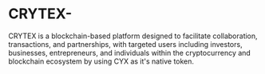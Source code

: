 # CRYTEX-
CRYTEX is a blockchain-based platform designed to facilitate collaboration, transactions, and partnerships, with targeted users including investors, businesses, entrepreneurs, and individuals within the cryptocurrency and blockchain ecosystem by using CYX as it's native token.
